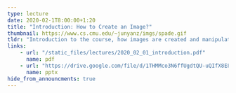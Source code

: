 ```yaml
---
type: lecture
date: 2020-02-1T8:00:00+1:20
title: "Introduction: How to Create an Image?"
thumbnail: https://www.cs.cmu.edu/~junyanz/imgs/spade.gif
tldr: "Introduction to the course, how images are created and manipulated by humans and machines"
links:
    - url: "/static_files/lectures/2020_02_01_introduction.pdf"
      name: pdf
    - url: "https://drive.google.com/file/d/1THMMco3N6ffUgdtQU-uQIfX8E8qKefhA/view?usp=sharing"
      name: pptx
hide_from_announcments: true
---
```

